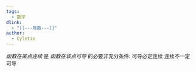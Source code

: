 ```yaml
---
tags:
  - 数学
dlink:
  - "[[---导数---]]"
author:
  - Cyletix
---
```

*函数在某点连续* 是 *函数在该点可导* 的必要非充分条件: 
可导必定连续
连续不一定可导